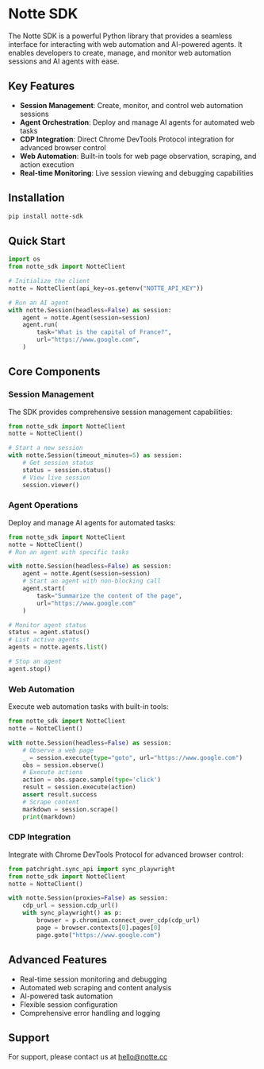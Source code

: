 # Notte SDK

The Notte SDK is a powerful Python library that provides a seamless interface for interacting with web automation and AI-powered agents. It enables developers to create, manage, and monitor web automation sessions and AI agents with ease.

## Key Features

- **Session Management**: Create, monitor, and control web automation sessions
- **Agent Orchestration**: Deploy and manage AI agents for automated web tasks
- **CDP Integration**: Direct Chrome DevTools Protocol integration for advanced browser control
- **Web Automation**: Built-in tools for web page observation, scraping, and action execution
- **Real-time Monitoring**: Live session viewing and debugging capabilities

## Installation

```bash
pip install notte-sdk
```

## Quick Start

```python
import os
from notte_sdk import NotteClient

# Initialize the client
notte = NotteClient(api_key=os.getenv("NOTTE_API_KEY"))

# Run an AI agent
with notte.Session(headless=False) as session:
    agent = notte.Agent(session=session)
    agent.run(
        task="What is the capital of France?",
        url="https://www.google.com",
    )
```

## Core Components

### Session Management

The SDK provides comprehensive session management capabilities:

```python
from notte_sdk import NotteClient
notte = NotteClient()

# Start a new session
with notte.Session(timeout_minutes=5) as session:
    # Get session status
    status = session.status()
    # View live session
    session.viewer()
```

### Agent Operations

Deploy and manage AI agents for automated tasks:

```python
from notte_sdk import NotteClient
notte = NotteClient()
# Run an agent with specific tasks

with notte.Session(headless=False) as session:
    agent = notte.Agent(session=session)
    # Start an agent with non-blocking call
    agent.start(
        task="Summarize the content of the page",
        url="https://www.google.com"
    )

# Monitor agent status
status = agent.status()
# List active agents
agents = notte.agents.list()

# Stop an agent
agent.stop()


```

### Web Automation

Execute web automation tasks with built-in tools:

```python
from notte_sdk import NotteClient
notte = NotteClient()

with notte.Session(headless=False) as session:
    # Observe a web page
    _ = session.execute(type="goto", url="https://www.google.com")
    obs = session.observe()
    # Execute actions
    action = obs.space.sample(type='click')
    result = session.execute(action)
    assert result.success
    # Scrape content
    markdown = session.scrape()
    print(markdown)
```

### CDP Integration

Integrate with Chrome DevTools Protocol for advanced browser control:

```python
from patchright.sync_api import sync_playwright
from notte_sdk import NotteClient
notte = NotteClient()

with notte.Session(proxies=False) as session:
    cdp_url = session.cdp_url()
    with sync_playwright() as p:
        browser = p.chromium.connect_over_cdp(cdp_url)
        page = browser.contexts[0].pages[0]
        page.goto("https://www.google.com")
```

## Advanced Features

- Real-time session monitoring and debugging
- Automated web scraping and content analysis
- AI-powered task automation
- Flexible session configuration
- Comprehensive error handling and logging

## Support

For support, please contact us at [hello@notte.cc](mailto:hello@notte.cc)
